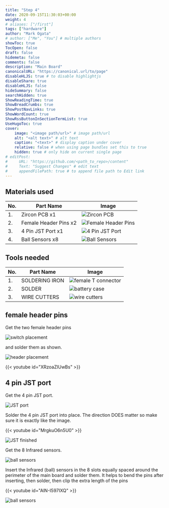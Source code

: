 ```yaml
---
title: "Step 4"
date: 2020-09-15T11:30:03+00:00
weight: 4
# aliases: ["/first"]
tags: ["hardware"]
author: "Mark Ogata"
# author: ["Me", "You"] # multiple authors
showToc: true
TocOpen: false
draft: false
hidemeta: false
comments: false
description: "Main Board"
canonicalURL: "https://canonical.url/to/page"
disableHLJS: true # to disable highlightjs
disableShare: true
disableHLJS: false
hideSummary: false
searchHidden: true
ShowReadingTime: true
ShowBreadCrumbs: true
ShowPostNavLinks: true
ShowWordCount: true
ShowRssButtonInSectionTermList: true
UseHugoToc: true
cover:
    image: "<image path/url>" # image path/url
    alt: "<alt text>" # alt text
    caption: "<text>" # display caption under cover
    relative: false # when using page bundles set this to true
    hidden: true # only hide on current single page
# editPost:
#     URL: "https://github.com/<path_to_repo>/content"
#     Text: "Suggest Changes" # edit text
#     appendFilePath: true # to append file path to Edit link
---
```




<!-- ![Finished Teensy](/img/steps/MainBoardComplete.jpg) -->

## Materials used
| No. | Part Name               | Image                                      |
|-----|-------------------------|--------------------------------------------|
| 1.  | Zircon PCB x1           | ![Zircon PCB](/img/step4Start.jpg)           |
| 2.  | Female Header Pins x2   | ![Female Header Pins](/img/femaleHeaders.jpg)  |
| 3.  | 4 Pin JST Port x1       | ![4 Pin JST Port](/img/4pins.jpg)         |
| 4.  | Ball Sensors x8         | ![Ball Sensors](/img/ballsensors.jpg)       |

## Tools needed

| No. | Part Name                  | Image                                |
|-----|--------------------------|-------------------------------------|
| 1.  | SOLDERING IRON     | ![female T connector](/img/iron.jpg)  |
| 2.  | SOLDER             | ![battery case](/img/solder.jpg) |
| 3.  | WIRE CUTTERS             | ![wire cutters](/img/cutter.jpg) |



## female header pins

Get the two female header pins

![switch placement](/img/femaleHeaders.jpg)

and solder them as shown.

![header placement](/img/femaleHeadersInstalled.jpg)

{{< youtube id="XRzoaZIUwBs" >}}


## 4 pin JST port

Get the 4 pin JST port.

![JST port](/img/4pins.jpg)

Solder the 4 pin JST port into place. The direction DOES matter so make sure it is exactly like the image.

{{< youtube id="MrgkuO6n5U0" >}}

![JST finished](/img/JSTDirection.jpg)

Get the 8 Infrared sensors.

![ball sensors](/img/ballsensors.jpg)


Insert the Infrared (ball) sensors in the 8 slots equally spaced around the perimeter of the main board and solder them. It helps to bend the pins after inserting, then solder, then clip the extra length of the pins

{{< youtube id="AlN-I597IXQ" >}}

![ball sensors](/img/ballsensorsinring.jpg)


<!-- The result should look like this: -->

<!-- ![Parts List](/img/steps/MainBoardComplete.jpg) -->




